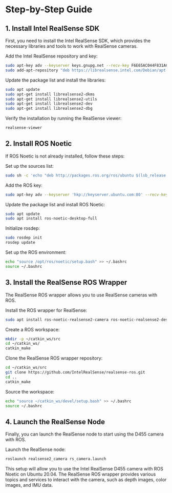 # Step-by-Step Guide

## 1. Install Intel RealSense SDK
First, you need to install the Intel RealSense SDK, which provides the necessary libraries and tools to work with RealSense cameras.

Add the Intel RealSense repository and key:
```bash
sudo apt-key adv --keyserver keys.gnupg.net --recv-key F6E65AC044F831AC80A06380C8B3A55A6F3EFCDE
sudo add-apt-repository "deb https://librealsense.intel.com/Debian/apt-repo focal main" -u
```

Update the package list and install the libraries:
```bash
sudo apt update
sudo apt-get install librealsense2-dkms
sudo apt-get install librealsense2-utils
sudo apt-get install librealsense2-dev
sudo apt-get install librealsense2-dbg
```

Verify the installation by running the RealSense viewer:
```bash
realsense-viewer
```

## 2. Install ROS Noetic
If ROS Noetic is not already installed, follow these steps:

Set up the sources list:
```bash
sudo sh -c 'echo "deb http://packages.ros.org/ros/ubuntu $(lsb_release -sc) main" > /etc/apt/sources.list.d/ros-latest.list'
```

Add the ROS key:
```bash
sudo apt-key adv --keyserver 'hkp://keyserver.ubuntu.com:80' --recv-key C1CF6E31E6BADE8868B172B4F42ED6FBAB17C654
```

Update the package list and install ROS Noetic:
```bash
sudo apt update
sudo apt install ros-noetic-desktop-full
```

Initialize rosdep:
```bash
sudo rosdep init
rosdep update
```

Set up the ROS environment:
```bash
echo "source /opt/ros/noetic/setup.bash" >> ~/.bashrc
source ~/.bashrc
```

## 3. Install the RealSense ROS Wrapper
The RealSense ROS wrapper allows you to use RealSense cameras with ROS.

Install the ROS wrapper for RealSense:
```bash
sudo apt install ros-noetic-realsense2-camera ros-noetic-realsense2-description
```

Create a ROS workspace:
```bash
mkdir -p ~/catkin_ws/src
cd ~/catkin_ws/
catkin_make
```

Clone the RealSense ROS wrapper repository:
```bash
cd ~/catkin_ws/src
git clone https://github.com/IntelRealSense/realsense-ros.git
cd ..
catkin_make
```

Source the workspace:
```bash
echo "source ~/catkin_ws/devel/setup.bash" >> ~/.bashrc
source ~/.bashrc
```

## 4. Launch the RealSense Node
Finally, you can launch the RealSense node to start using the D455 camera with ROS.

Launch the RealSense node:
```bash
roslaunch realsense2_camera rs_camera.launch
```

This setup will allow you to use the Intel RealSense D455 camera with ROS Noetic on Ubuntu 20.04. The RealSense ROS wrapper provides various topics and services to interact with the camera, such as depth images, color images, and IMU data.
